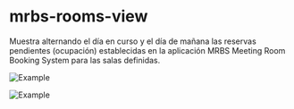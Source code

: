 # mrbs-rooms-view

Muestra alternando el día en curso y el día de mañana las reservas pendientes (ocupación) establecidas en la aplicación MRBS Meeting Room Booking System para las salas definidas.

![Example](https://github.com/n7rc/mrbs-rooms-view/blob/master/example/today.png)

![Example](https://github.com/n7rc/mrbs-rooms-view/blob/master/example/tomorrow.png)

